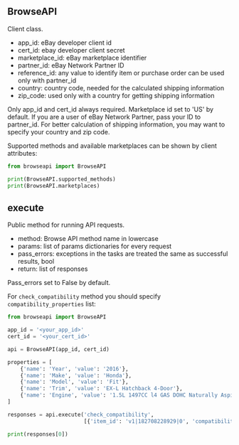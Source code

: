 ## BrowseAPI
Client class.

* app_id: eBay developer client id
* cert_id: ebay developer client secret
* marketplace_id: eBay marketplace identifier
* partner_id: eBay Network Partner ID
* reference_id: any value to identify item or purchase order can be used only with partner_id
* country: country code, needed for the calculated shipping information
* zip_code: used only with a country for getting shipping information

Only app_id and cert_id always required. Marketplace id set to 'US'
by default. If you are a user of eBay Network Partner, pass your
ID to partner_id. For better calculation of shipping information,
you may want to specify your country and zip code.

Supported methods and available marketplaces can be shown by client attributes:
```python
from browseapi import BrowseAPI

print(BrowseAPI.supported_methods)
print(BrowseAPI.marketplaces)
```

## execute
Public method for running API requests.

* method: Browse API method name in lowercase
* params: list of params dictionaries for every request
* pass_errors: exceptions in the tasks are treated the same as successful results, bool
* return: list of responses

Pass_errors set to False by default.

For `check_compatibility` method you should specify `compatibility_properties` list:

```python
from browseapi import BrowseAPI

app_id = '<your_app_id>'
cert_id = '<your_cert_id>'

api = BrowseAPI(app_id, cert_id)

properties = [
    {'name': 'Year', 'value': '2016'},
    {'name': 'Make', 'value': 'Honda'},
    {'name': 'Model', 'value': 'Fit'},
    {'name': 'Trim', 'value': 'EX-L Hatchback 4-Door'},
    {'name': 'Engine', 'value': '1.5L 1497CC l4 GAS DOHC Naturally Aspirated'}
]

responses = api.execute('check_compatibility',
                        [{'item_id': 'v1|182708228929|0', 'compatibility_properties': properties}])

print(responses[0])
```